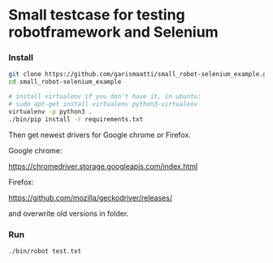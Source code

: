 # Small testcase for testing robotframework and Selenium

### Install

```bash
git clone https://github.com/garismaatti/small_robot-selenium_example.git
cd small_robot-selenium_example

# install virtualenv if you don't have it, in ubuntu:
# sudo apt-get install virtualenv python3-virtualenv
virtualenv -p python3 .
./bin/pip install -r requirements.txt
```


Then get newest drivers for Google chrome or Firefox.

Google chrome:

https://chromedriver.storage.googleapis.com/index.html



Firefox:

https://github.com/mozilla/geckodriver/releases/

and overwrite old versions in folder.



### Run
```bash
./bin/robot test.txt
```

